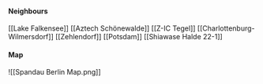 
#### Neighbours
[[Lake Falkensee]]
[[Aztech Schönewalde]]
[[Z-IC Tegel]]
[[Charlottenburg-Wilmersdorf]]
[[Zehlendorf]]
[[Potsdam]]
[[Shiawase Halde 22-1]]
#### Map
![[Spandau Berlin Map.png]]